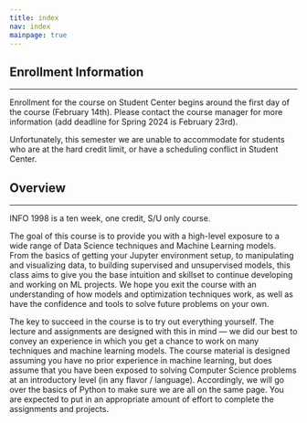 ```yaml
---
title: index
nav: index
mainpage: true
---
```


## Enrollment Information
----------------------------------------------------------------------------------------
Enrollment for the course on Student Center begins around the first day of the course (February 14th). Please contact the course manager for more information (add deadline for Spring 2024 is February 23rd).
<!-- In the meantime, please fill out [this form](https://forms.gle/eHpqSJhGmQdbccfEA) to be placed on our interest form list. -->

Unfortunately, this semester we are unable to accommodate for students who are at the hard credit limit, or have a scheduling conflict in Student Center.

## Overview
----------------------------------------------------------------------------------------
INFO 1998 is a ten week, one credit, S/U only course. 


The goal of this course is to provide you with a high-level exposure to a wide range of Data Science techniques and Machine Learning models. From the basics of getting your Jupyter environment setup, to manipulating and visualizing data, to building supervised and unsupervised models, this class aims to give you the base intuition and skillset to continue developing and working on ML projects. We hope you exit the course with an understanding of how models and optimization techniques work, as well as have the confidence and tools to solve future problems on your own.

The key to succeed in the course is to try out everything yourself. The lecture and assignments are designed with this in mind — we did our best to convey an experience in which you get a chance to work on many techniques and machine learning models. The course material is designed assuming you have no prior experience in machine learning, but does assume that you have been exposed to solving Computer Science problems at an introductory level (in any flavor / language). Accordingly, we will go over the basics of Python to make sure we are all on the same page. You are expected to put in an appropriate amount of effort to complete the assignments and projects.
